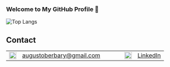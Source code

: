 ### Welcome to My GitHub Profile 👋

![Top Langs](https://github-readme-stats.vercel.app/api/top-langs/?username=JABerbary&&layout=pie&langs_count=9)
## Contact

<table>
  <tr>
    <td>
      <a href="mailto:augustoberbary@gmail.com">
        <img src="https://upload.wikimedia.org/wikipedia/commons/4/4e/Gmail_Icon.png" alt="Email" width="20" height="20">
      </a>
    </td>
    <td>
      <a href="mailto:augustoberbary@gmail.com">augustoberbary@gmail.com</a>
    </td>
    <td>&nbsp;&nbsp;&nbsp;&nbsp;&nbsp;&nbsp;&nbsp;&nbsp;</td>
    <td>
      <a href="https://www.linkedin.com/in/augustoberbary/">
        <img src="https://upload.wikimedia.org/wikipedia/commons/c/ca/LinkedIn_logo_initials.png" alt="LinkedIn" width="20" height="20">
      </a>
    </td>
    <td>
      <a href="https://www.linkedin.com/in/augustoberbary/">LinkedIn</a>
    </td>
  </tr>
</table>



